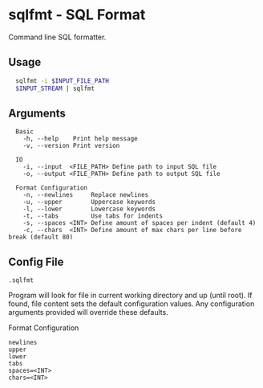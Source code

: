 # sqlfmt - SQL Format

Command line SQL formatter.

## Usage

```sh
  sqlfmt -i $INPUT_FILE_PATH
  $INPUT_STREAM | sqlfmt
```

## Arguments

```
  Basic
    -h, --help    Print help message
    -v, --version Print version

  IO
    -i, --input  <FILE_PATH> Define path to input SQL file
    -o, --output <FILE_PATH> Define path to output SQL file

  Format Configuration
    -n, --newlines     Replace newlines
    -u, --upper        Uppercase keywords
    -l, --lower        Lowercase keywords
    -t, --tabs         Use tabs for indents
    -s, --spaces <INT> Define amount of spaces per indent (default 4)
    -c, --chars  <INT> Define amount of max chars per line before break (default 80)
```

## Config File

`.sqlfmt`

Program will look for file in current working directory and up (until root).
If found, file content sets the default configuration values.
Any configuration arguments provided will override these defaults.

Format Configuration

```
newlines
upper
lower
tabs
spaces=<INT>
chars=<INT>
```
